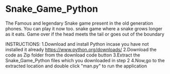 # Snake_Game_Python
The Famous and legendary Snake game present in the old generation phones. You can play it now too. snake game where a snake grows longer as it eats. Game over if the head meets the tail or goes out of the boundary

INSTRUCTIONS: 1.Download and install Python incase you have not installed it already https://www.python.org/downloads/ 2.Download the code as Zip folder from the download code button 3.Extract the Snake_Game_Python files which you downloaded in step 2 4.Now,go to the extracted location and double click "man.py" to run the application 
